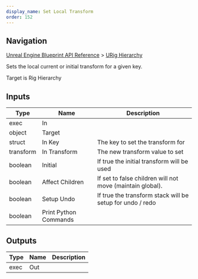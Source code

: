 ```yaml
---
display_name: Set Local Transform
order: 152
---
```

## Navigation

[Unreal Engine Blueprint API Reference](https://dev.epicgames.com/documentation/en-us/unreal-engine/BlueprintAPI) > [URig Hierarchy](https://dev.epicgames.com/documentation/en-us/unreal-engine/BlueprintAPI/URigHierarchy)

Sets the local current or initial transform for a given key.

Target is Rig Hierarchy

## Inputs

| Type | Name | Description |
| --- | --- | --- |
| exec | In |  |
| object | Target |  |
| struct | In Key | The key to set the transform for |
| transform | In Transform | The new transform value to set |
| boolean | Initial | If true the initial transform will be used |
| boolean | Affect Children | If set to false children will not move (maintain global). |
| boolean | Setup Undo | If true the transform stack will be setup for undo / redo |
| boolean | Print Python Commands |  |

## Outputs

| Type | Name | Description |
| --- | --- | --- |
| exec | Out |  |
